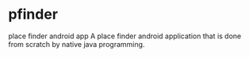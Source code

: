 # pfinder
place finder android app
A place finder android application that is done from scratch by native java programming.
